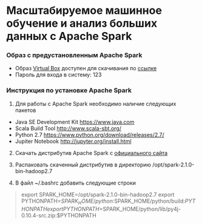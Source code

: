 # Масштабируемое машинное обучение и анализ больших данных с Apache Spark

### Образ с предустановленным Apache Spark
* Образ [Virtual Box](https://www.virtualbox.org/wiki/Downloads) доступен для скачивания по [ссылке](https://goo.gl/PrNTSJ)
* Пароль для входа в систему: 123

### Инструкция по установке Apache Spark
1. Для работы с Apache Spark необходимо наличие следующих пакетов 
  * Java SE Development Kit https://www.java.com
  * Scala Build Tool http://www.scala-sbt.org/
  * Python 2.7 https://www.python.org/download/releases/2.7/
  * Jupiter Notebook http://jupyter.org/install.html

2. Скачать дистрибутив Apache Spark с [официального сайта](http://spark.apache.org/downloads.html)

3. Распаковать скаченный дистрибутив в директорию /opt/spark-2.1.0-bin-hadoop2.7

4. В файл ~/.bashrc добавить следующие строки
> export SPARK_HOME=/opt/spark-2.1.0-bin-hadoop2.7
export PYTHONPATH=$SPARK_HOME/python:$SPARK_HOME/python/build:$PYTHONPATH
export PYTHONPATH=$SPARK_HOME/python/lib/py4j-0.10.4-src.zip:$PYTHONPATH

